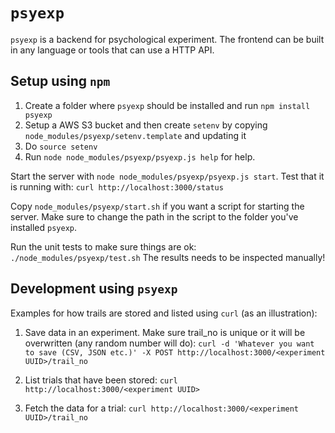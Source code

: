 # `psyexp`

`psyexp` is a backend for psychological experiment. The frontend can be built
in any language or tools that can use a HTTP API.

## Setup using `npm`

1. Create a folder where `psyexp` should be installed and run `npm install psyexp`
2. Setup a AWS S3 bucket and then create `setenv` by copying `node_modules/psyexp/setenv.template` and updating it
3. Do `source setenv`
4. Run `node node_modules/psyexp/psyexp.js help` for help.

Start the server with `node node_modules/psyexp/psyexp.js start`.
Test that it is running with: `curl http://localhost:3000/status`

Copy `node_modules/psyexp/start.sh` if you want a script for starting the server.
Make sure to change the path in the script to the folder you've installed `psyexp`.

Run the unit tests to make sure things are ok: `./node_modules/psyexp/test.sh`
The results needs to be inspected manually!


## Development using `psyexp`

Examples for how trails are stored and listed using `curl` (as an illustration):

1. Save data in an experiment. Make sure trail_no is unique or it will be overwritten (any random number will do):
`curl -d 'Whatever you want to save (CSV, JSON etc.)' -X POST http://localhost:3000/<experiment UUID>/trail_no`

2. List trials that have been stored:
`curl http://localhost:3000/<experiment UUID>`

3. Fetch the data for a trial:
`curl http://localhost:3000/<experiment UUID>/trail_no`
